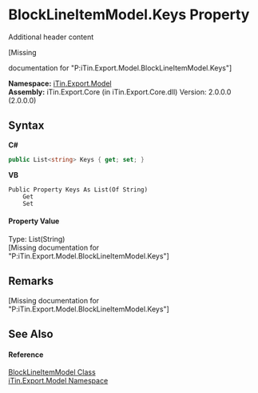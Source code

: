# BlockLineItemModel.Keys Property 
Additional header content 

\[Missing <summary> documentation for "P:iTin.Export.Model.BlockLineItemModel.Keys"\]

**Namespace:**&nbsp;<a href="N_iTin_Export_Model">iTin.Export.Model</a><br />**Assembly:**&nbsp;iTin.Export.Core (in iTin.Export.Core.dll) Version: 2.0.0.0 (2.0.0.0)

## Syntax

**C#**<br />
``` C#
public List<string> Keys { get; set; }
```

**VB**<br />
``` VB
Public Property Keys As List(Of String)
	Get
	Set
```


#### Property Value
Type: List(String)<br />\[Missing <value> documentation for "P:iTin.Export.Model.BlockLineItemModel.Keys"\]

## Remarks
\[Missing <remarks> documentation for "P:iTin.Export.Model.BlockLineItemModel.Keys"\]

## See Also


#### Reference
<a href="T_iTin_Export_Model_BlockLineItemModel">BlockLineItemModel Class</a><br /><a href="N_iTin_Export_Model">iTin.Export.Model Namespace</a><br />